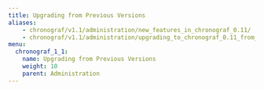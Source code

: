 ```yaml
---
title: Upgrading from Previous Versions
aliases:
    - chronograf/v1.1/administration/new_features_in_chronograf_0.11/
    - chronograf/v1.1/administration/upgrading_to_chronograf_0.11_from_previous_versions/
menu:
  chronograf_1_1:
    name: Upgrading from Previous Versions
    weight: 10
    parent: Administration
---
```

